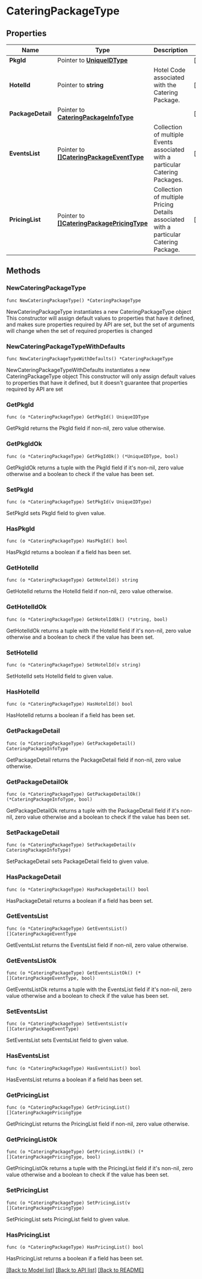 # CateringPackageType

## Properties

Name | Type | Description | Notes
------------ | ------------- | ------------- | -------------
**PkgId** | Pointer to [**UniqueIDType**](UniqueIDType.md) |  | [optional] 
**HotelId** | Pointer to **string** | Hotel Code associated with the Catering Package. | [optional] 
**PackageDetail** | Pointer to [**CateringPackageInfoType**](CateringPackageInfoType.md) |  | [optional] 
**EventsList** | Pointer to [**[]CateringPackageEventType**](CateringPackageEventType.md) | Collection of multiple Events associated with a particular Catering Packages. | [optional] 
**PricingList** | Pointer to [**[]CateringPackagePricingType**](CateringPackagePricingType.md) | Collection of multiple Pricing Details associated with a particular Catering Package. | [optional] 

## Methods

### NewCateringPackageType

`func NewCateringPackageType() *CateringPackageType`

NewCateringPackageType instantiates a new CateringPackageType object
This constructor will assign default values to properties that have it defined,
and makes sure properties required by API are set, but the set of arguments
will change when the set of required properties is changed

### NewCateringPackageTypeWithDefaults

`func NewCateringPackageTypeWithDefaults() *CateringPackageType`

NewCateringPackageTypeWithDefaults instantiates a new CateringPackageType object
This constructor will only assign default values to properties that have it defined,
but it doesn't guarantee that properties required by API are set

### GetPkgId

`func (o *CateringPackageType) GetPkgId() UniqueIDType`

GetPkgId returns the PkgId field if non-nil, zero value otherwise.

### GetPkgIdOk

`func (o *CateringPackageType) GetPkgIdOk() (*UniqueIDType, bool)`

GetPkgIdOk returns a tuple with the PkgId field if it's non-nil, zero value otherwise
and a boolean to check if the value has been set.

### SetPkgId

`func (o *CateringPackageType) SetPkgId(v UniqueIDType)`

SetPkgId sets PkgId field to given value.

### HasPkgId

`func (o *CateringPackageType) HasPkgId() bool`

HasPkgId returns a boolean if a field has been set.

### GetHotelId

`func (o *CateringPackageType) GetHotelId() string`

GetHotelId returns the HotelId field if non-nil, zero value otherwise.

### GetHotelIdOk

`func (o *CateringPackageType) GetHotelIdOk() (*string, bool)`

GetHotelIdOk returns a tuple with the HotelId field if it's non-nil, zero value otherwise
and a boolean to check if the value has been set.

### SetHotelId

`func (o *CateringPackageType) SetHotelId(v string)`

SetHotelId sets HotelId field to given value.

### HasHotelId

`func (o *CateringPackageType) HasHotelId() bool`

HasHotelId returns a boolean if a field has been set.

### GetPackageDetail

`func (o *CateringPackageType) GetPackageDetail() CateringPackageInfoType`

GetPackageDetail returns the PackageDetail field if non-nil, zero value otherwise.

### GetPackageDetailOk

`func (o *CateringPackageType) GetPackageDetailOk() (*CateringPackageInfoType, bool)`

GetPackageDetailOk returns a tuple with the PackageDetail field if it's non-nil, zero value otherwise
and a boolean to check if the value has been set.

### SetPackageDetail

`func (o *CateringPackageType) SetPackageDetail(v CateringPackageInfoType)`

SetPackageDetail sets PackageDetail field to given value.

### HasPackageDetail

`func (o *CateringPackageType) HasPackageDetail() bool`

HasPackageDetail returns a boolean if a field has been set.

### GetEventsList

`func (o *CateringPackageType) GetEventsList() []CateringPackageEventType`

GetEventsList returns the EventsList field if non-nil, zero value otherwise.

### GetEventsListOk

`func (o *CateringPackageType) GetEventsListOk() (*[]CateringPackageEventType, bool)`

GetEventsListOk returns a tuple with the EventsList field if it's non-nil, zero value otherwise
and a boolean to check if the value has been set.

### SetEventsList

`func (o *CateringPackageType) SetEventsList(v []CateringPackageEventType)`

SetEventsList sets EventsList field to given value.

### HasEventsList

`func (o *CateringPackageType) HasEventsList() bool`

HasEventsList returns a boolean if a field has been set.

### GetPricingList

`func (o *CateringPackageType) GetPricingList() []CateringPackagePricingType`

GetPricingList returns the PricingList field if non-nil, zero value otherwise.

### GetPricingListOk

`func (o *CateringPackageType) GetPricingListOk() (*[]CateringPackagePricingType, bool)`

GetPricingListOk returns a tuple with the PricingList field if it's non-nil, zero value otherwise
and a boolean to check if the value has been set.

### SetPricingList

`func (o *CateringPackageType) SetPricingList(v []CateringPackagePricingType)`

SetPricingList sets PricingList field to given value.

### HasPricingList

`func (o *CateringPackageType) HasPricingList() bool`

HasPricingList returns a boolean if a field has been set.


[[Back to Model list]](../README.md#documentation-for-models) [[Back to API list]](../README.md#documentation-for-api-endpoints) [[Back to README]](../README.md)


